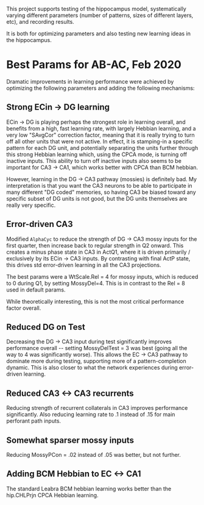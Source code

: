 This project supports testing of the hippocampus model, systematically varying different parameters (number of patterns, sizes of different layers, etc), and recording results.

It is both for optimizing parameters and also testing new learning ideas in the hippocampus.

# Best Params for AB-AC, Feb 2020

Dramatic improvements in learning performance were achieved by optimizing the following parameters and adding the following mechanisms:

## Strong ECin -> DG learning

ECin -> DG is playing perhaps the strongest role in learning overall, and benefits from a high, fast learning rate, with largely Hebbian learning, and a very low "SAvgCor" correction factor, meaning that it is really trying to turn off all other units that were not active.  In effect, it is stamping-in a specific pattern for each DG unit, and potentially separating the units further through this strong Hebbian learning which, using the CPCA mode, is turning off inactive inputs.  This ability to turn off inactive inputs also seems to be important for CA3 -> CA1, which works better with CPCA than BCM hebbian.

However, learning in the DG -> CA3 pathway (mossies) is definitely bad.  My interpretation is that you want the CA3 neurons to be able to participate in many different "DG coded" memories, so having CA3 be biased toward any specific subset of DG units is not good, but the DG units themselves are really very specific.

## Error-driven CA3

Modified `AlphaCyc` to reduce the strength of DG -> CA3 mossy inputs for the first quarter, then increase back to regular strength in Q2 onward.  This creates a minus phase state in CA3 in ActQ1, where it is driven primarily / exclusively by its ECin -> CA3 inputs.  By contrasting with final ActP state, this drives std error-driven learning in all the CA3 projections.

The best params were a WtScale.Rel = 4 for mossy inputs, which is reduced to 0 during Q1, by setting MossyDel=4.  This is in contrast to the Rel = 8 used in default params.

While theoretically interesting, this is not the most critical performance factor overall.

## Reduced DG on Test

Decreasing the DG -> CA3 input during test significantly improves performance overall -- setting MossyDelTest = 3 was best (going all the way to 4 was significantly worse).  This allows the EC -> CA3 pathway to dominate more during testing, supporting more of a pattern-completion dynamic.  This is also closer to what the network experiences during error-driven learning.

## Reduced CA3 <-> CA3 recurrents

Reducing strength of recurrent collaterals in CA3 improves performance significantly.  Also reducing learning rate to .1 instead of .15 for main perforant path inputs.

## Somewhat sparser mossy inputs

Reducing MossyPCon = .02 instead of .05 was better, but not further.

## Adding BCM Hebbian to EC <-> CA1

The standard Leabra BCM hebbian learning works better than the hip.CHLPrjn CPCA Hebbian learning.

